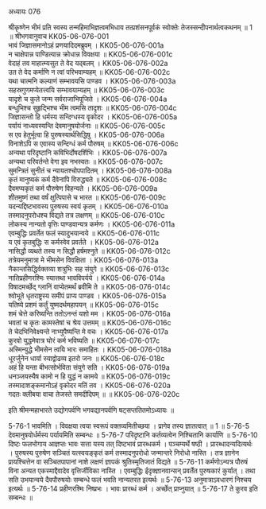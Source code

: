 अध्यायः 076

श्रीकृष्णेन भीमं प्रति स्वस्य तन्महिमाभिज्ञत्वमभिधाय तत्प्रशंसनपूर्वकं स्वोक्तेः तेजस्सन्दीपनार्थत्वकथनम् ॥ 1 ॥
श्रीभगवानुवाच 	KK05-06-076-001  
भावं जिज्ञासमानोऽहं प्रणयादिदमब्रुवम् ।	KK05-06-076-001a  
न चाक्षेपान्न पाण्डित्यान्न क्रोधान्न विवक्षया ॥	KK05-06-076-001c  
वेदाहं तव माहात्म्यसुत ते वेद यद्बलम् ।	KK05-06-076-002a  
उत ते वेद कर्माणि न त्वां परिभवाम्यहम् ॥	KK05-06-076-002c  
यथा चात्मनि कल्याणं सम्भावयसि पाण्डव ।	KK05-06-076-003a  
सहस्रगुणमप्येतत्त्वयि सम्भावयाम्यहम् ॥	KK05-06-076-003c  
यादृशे च कुले जन्म सर्वराजाभिपूजिते ।	KK05-06-076-004a  
बन्धुभिश्च सुहृद्भिश्च भीम त्वमसि तादृशः ॥	KK05-06-076-004c  
जिज्ञासन्तो हि धर्मस्य सन्दिग्धस्य वृकोदर ।	KK05-06-076-005a  
पर्यायं नाध्यवस्यन्ति देवमानुषयोर्जनाः ॥	KK05-06-076-005c  
स एव हेतुर्भूत्वा हि पुरुषस्यार्थसिद्धिषु ।	KK05-06-076-006a  
विनाशेऽपि स एवास्य सन्दिग्धं कर्म पौरुषम् ॥	KK05-06-076-006c  
अन्यथा परिदृष्टानि कविभिर्दोषदर्शिभिः ।	KK05-06-076-007a  
अन्यथा परिवर्तन्ते वेगा इव नभस्वतः ॥	KK05-06-076-007c  
सुमन्त्रितं सुनीतं च न्यायतश्चोपपादितम् ।	KK05-06-076-008a  
कृतं मानुष्यकं कर्म दैवेनापि विरुद्ध्यते ॥	KK05-06-076-008c  
दैवमप्यकृतं कर्म पौरुषेण विहन्यते ।	KK05-06-076-009a  
शीतमुष्णं तथा वर्षं क्षुत्पिपासे च भारत ॥	KK05-06-076-009c  
यदन्यद्दिष्टभावस्य पुरुषस्य स्वयं कृतम् ।	KK05-06-076-010a  
तस्मादनुपरोधश्च विद्यते तत्र लक्षणम् ॥	KK05-06-076-010c  
लोकस्य नान्यतो वृत्तिः पाण्डवान्यत्र कर्मणः ।	KK05-06-076-011a  
एवम्बुद्धिः प्रवर्तेत फलं स्यादुभयान्वये ॥	KK05-06-076-011c  
य एवं कृतबुद्धिः स कर्मस्वेव प्रवर्तते ।	KK05-06-076-012a  
नासिद्धौ व्यथते तस्य न सिद्धौ हर्षमश्नुते ॥	KK05-06-076-012c  
तत्रेयमनुमात्रा मे भीमसेन विवक्षिता ।	KK05-06-076-013a  
नैकान्तसिद्धिर्वक्तव्या शत्रुभिः सह संयुगे ॥	KK05-06-076-013c  
नातिप्रहीणरश्मिः स्यात्तथा भावविपर्यये ।	KK05-06-076-014a  
विषादमर्च्छेद् ग्लानिं वाप्येतमर्थं ब्रवीमि ते ॥	KK05-06-076-014c  
श्वोभूते धृतराष्ट्रस्य समीपं प्राप्य पाण्डव ।	KK05-06-076-015a  
यतिष्ये प्रशमं कर्तुं युष्मदर्थमहापयन् ॥	KK05-06-076-015c  
शमं चेत्ते करिष्यन्ति ततोऽनन्तं यशो मम ।	KK05-06-076-016a  
भवतां च कृतः कामस्तेषां च श्रेय उत्तमम् ॥	KK05-06-076-016c  
ते चेदभिनिवेक्ष्यन्ते नाभ्युपैष्यन्ति मे वचः ।	KK05-06-076-017a  
कुरवो युद्धमेवात्र घोरं कर्म भविष्यति ॥	KK05-06-076-017c  
अस्मिन्युद्धे भीमसेन त्वयि भारः समाहितः ।	KK05-06-076-018a  
धूरर्जुनेन धार्या स्याद्वोढव्य इतरो जनः ॥	KK05-06-076-018c  
अहं हि यन्ता बीभत्सोर्भविता संयुगे सति ।	KK05-06-076-019a  
धनञ्जयस्यैष कामो न हि युद्धं न कामये ॥	KK05-06-076-019c  
तस्मादाशङ्कमानोऽहं वृकोदर मतिं तव ।	KK05-06-076-020a  
गदतः क्लीबया वाचा तेजस्ते समदीदिपम् ॥ ॥	KK05-06-076-020c  

इति श्रीमन्महाभारते उद्योगपर्वणि भगवद्यानपर्वणि षट्सप्ततितमोऽध्यायः ॥

5-76-1 भावमिति । विवक्षया त्वया स्वरूपं वक्तव्यमितीच्छया । प्रागेव तस्य ज्ञातत्वात् ॥ 1 ॥ 5-76-5 देवमानुषयोर्धर्मस्य पर्यायमिति सम्बन्धः ॥ 5-76-7 परिदृष्टानि कर्तव्यत्वेन निश्चितानि कार्याणि ॥ 5-76-10 दिष्टः फलभोगाय आज्ञप्तः भावः सत्ता यस्य तत् दिष्टभावं प्रारब्धकर्म । पञ्चम्यर्थे षष्ठी । प्रारब्धादन्यदित्यर्थः । पुरुषस्य पुरुषेण सञ्चितं यत्स्वयङ्कृतं कर्म तस्मादनुपरोधो जन्मान्तरे निरोधो नास्ति । तत्र ज्ञानेन प्रायश्चित्तेन वा सञ्चितपापानां नाशे लक्षणं ज्ञापकं श्रुतिस्मृतिजातं विद्यते ॥ 5-76-11 कर्मणोऽन्यत्र पौरुषं विना अन्यत एकस्माद्दैवादेव वृत्तिर्जीविका नास्ति । एवम्बुद्धिः ईदृक्ज्ञानवान्सन् प्रवर्तेत पुरुषकारं कुर्यात् । तथा सति उभयान्वये दैवपौरुषयोः सम्बन्धे फलं भवति नान्यतरत इत्यर्थः ॥ 5-76-13 अनुमात्राऽवधारणं निश्चय इत्यर्थः ॥ 5-76-14 प्रहीणरश्मिः निष्प्रभः । भावः प्रारब्धं कर्म । अर्च्छेत् प्राप्नुयात् ॥ 5-76-17 ते कुरव इति सम्बन्धः ॥ 
